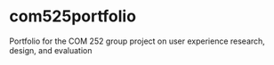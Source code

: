 # com525portfolio
Portfolio for the COM 252 group project on user experience research, design, and evaluation

